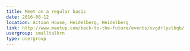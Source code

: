 ```yaml
---
title: Meet on a regular basis
date: 2016-08-12
location: Action House, Heidelberg, Heidelberg
link: http://www.meetup.com/back-to-the-future/events/xvgdrlyvlbqb/
usergroup: smalltalkrn
type: usergroup
---
```

